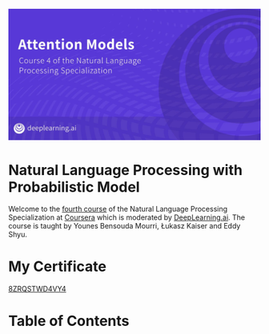 ![](Images/banner.jpg)
# Natural Language Processing with Probabilistic Model
Welcome to the [fourth course](https://www.coursera.org/learn/attention-models-in-nlp) of the Natural Language Processing Specialization at [Coursera](https://www.coursera.org/specializations/natural-language-processing) which is moderated by [DeepLearning.ai](http://deeplearning.ai/). The course is taught by Younes Bensouda Mourri, Łukasz Kaiser and Eddy Shyu.

# My Certificate
[8ZRQSTWD4VY4](https://www.coursera.org/account/accomplishments/certificate/8ZRQSTWD4VY4)
# Table of Contents
